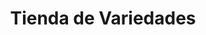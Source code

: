 ---
title: "Tienda de Variedades"
url: /ciudad-satelite/tienda-de-variedades-calle-30-b-2/
shop: comodidad
---